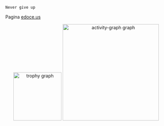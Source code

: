 ```
Never give up
```

Pagina [edoce.us](edoc.us)

<!---
Eledoce/Eledoce is a ✨ special ✨ repository because its `README.md` (this file) appears on your GitHub profile.
You can click the Preview link to take a look at your changes.
--->

<div align="center">
  <img src="https://github-profile-trophy.vercel.app?username=eledoce&theme=dracula&column=-1&row=1&margin-w=8&margin-h=8&no-bg=false&no-frame=false&order=4" height="150" alt="trophy graph"  />
  <img src="https://github-readme-activity-graph.vercel.app/graph?username=eledoce&radius=16&theme=react&area=true&order=5" height="300" alt="activity-graph graph"  />
</div>
